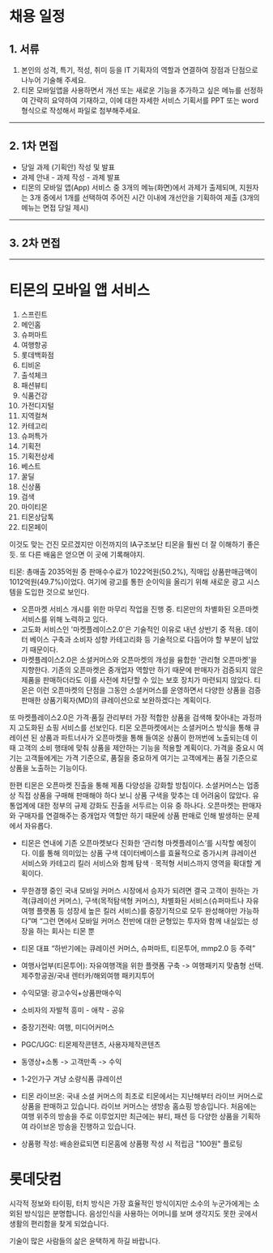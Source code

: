 # 채용 일정

## 1. 서류

1. 본인의 성격, 특기, 적성, 취미 등을 IT 기획자의 역할과 연결하여 장점과 단점으로 나누어 기술해 주세요.
2. 티몬 모바일앱을 사용하면서 개선 또는 새로운 기능을 추가하고 싶은 메뉴를 선정하여 간략히 요약하여 기재하고, 이에 대한 자세한 서비스 기획서를 PPT 또는 word 형식으로 작성해서 파일로 첨부해주세요.

---

## 2. 1차 면접

* 당일 과제 (기획안) 작성 및 발표
* 과제 안내 - 과제 작성 - 과제 발표
* 티몬의 모바일 앱(App) 서비스 중 3개의 메뉴(화면)에서 과제가 출제되며, 지원자는 3개 중에서 1개를 선택하여 주어진 시간 이내에 개선안을 기획하여 제출 (3개의 메뉴는 면접 당일 제시)

---

## 3. 2차 면접



---


# 티몬의 모바일 앱 서비스

1. 스프린트
2. 메인홈
3. 슈퍼마트
4. 여행항공
5. 롯데백화점
6. 티비온
7. 출석체크
8. 패션뷰티
9. 식품건강
10. 가전디지털
11. 지역컬쳐
12. 카테고리
13. 슈퍼특가
14. 기획전
15. 기획전상세
16. 베스트
17. 꿀딜
18. 신상품
19. 검색
20. 마이티몬
21. 티몬상담톡
22. 티몬페이



이것도 맞는 건진 모르겠지만 이전까지의 IA구조보단 티몬을 훨씬 더 잘 이해하기 좋은 듯. 또 다른 배움은 얻으면 이 곳에 기록해야지.



티몬: 총매출 2035억원 중 판매수수료가 1022억원(50.2%), 직매입 상품판매금액이 1012억원(49.7%)이었다. 여기에 광고를 통한 순이익을 올리기 위해 새로운 광고 시스템을 도입한 것으로 보인다.

- 오픈마켓 서비스 개시를 위한 마무리 작업을 진행 중. 티몬만의 차별화된 오픈마켓 서비스를 위해 노력하고 있다.
- 고도화 서비스인 '마켓플레이스2.0'은 기술적인 이유로 내년 상반기 중 적용. 데이터 베이스 구축과 소비자 성향 카테고리화 등 기술적으로 다듬어야 할 부분이 남았기 때문이다.
- 마켓플레이스2.0은 소셜커머스와 오픈마켓의 개성을 융합한 '관리형 오픈마켓'을 지향한다. 기존의 오픈마켓은 중개업자 역할만 하기 때문에 판매자가 검증되지 않은 제품을 판매하더라도 이를 사전에 차단할 수 있는 보호 장치가 마련되지 않았다. 티몬은 이런 오픈마켓의 단점을 그동안 소셜커머스를 운영하면서 다양한 상품을 검증 판매한 상품기획자(MD)의 큐레이션으로 보완하겠다는 계획이다.

또 마켓플레이스2.0은 가격·품질 관리부터 가장 적합한 상품을 검색해 찾아내는 과정까지 고도화된 쇼핑 서비스를 선보인다. 티몬 오픈마켓에서는 소셜커머스 방식을 통해 큐레이션 된 상품과 파트너사가 오픈마켓을 통해 들여온 상품이 한꺼번에 노출되는데 이 때 고객의 소비 행태에 맞춰 상품을 제안하는 기능을 적용할 계획이다. 가격을 중요시 여기는 고객들에게는 가격 기준으로, 품질을 중요하게 여기는 고객에게는 품질 기준으로 상품을 노출하는 기능이다.

한편 티몬은 오픈마켓 진출을 통해 제품 다양성을 강화할 방침이다. 소셜커머스는 업종 상 직접 상품을 구매해 판매해야 하다 보니 상품 구색을 맞추는 데 어려움이 많았다. 유통업계에 대한 정부의 규제 강화도 진출을 서두르는 이유 중 하나다. 오픈마켓는 판매자와 구매자를 연결해주는 중개업자 역할만 하기 때문에 상품 판매로 인해 발생하는 문제에서 자유롭다.

- 티몬은 연내에 기존 오픈마켓보다 진화한 ‘관리형 마켓플레이스’를 시작할 예정이다. 이를 통해 의미있는 상품 구색 데이터베이스를 효율적으로 증가시켜 큐레이션 서비스와 카테고리 킬러 서비스와 함께 탐색ㆍ목적형 서비스까지 영역을 확대할 계획이다.

- 무한경쟁 중인 국내 모바일 커머스 시장에서 승자가 되려면 결국 고객이 원하는 가격(큐레이션 커머스), 구색(목적탐색형 커머스), 차별화된 서비스(슈퍼마트나 자유여행 플랫폼 등 성장세 높은 킬러 서비스)를 중장기적으로 모두 완성해야만 가능하다”며 “그런 면에서 모바일 커머스 전반에 대한 균형있는 투자와 함께 내실있는 성장을 하는 회사는 티몬 뿐

- 티몬 대표 “하반기에는 큐레이션 커머스, 슈퍼마트, 티몬투어, mmp2.0 등 주력”

- 여행사업부(티몬투어): 자유여행객을 위한 플랫폼 구축
-> 여행패키지 맞춤형 선택.
제주항공권/국내 렌터카/해외여행 패키지투어

- 수익모델: 광고수익+상품판매수익
- 소비자의 자발적 흥미 - 애착 - 공유
- 중장기전략: 여행, 미디어커머스
- PGC/UGC: 티몬제작콘텐츠, 사용자제작콘텐츠
- 동영상+소통 -> 고객만족 -> 수익
- 1-2인가구 겨냥 소량식품 큐레이션

- 티몬 라이브온: 국내 소셜 커머스의 최초로 티몬에서는 지난해부터 라이브 커머스로 상품을 판매하고 있습니다. 라이브 커머스는 생방송 홈쇼핑 방송입니다. 처음에는 여행 위주의 방송을 주로 이루었지만 최근에는 뷰티, 패션 등 다양한 상품을 기획하여 라이브온 방송을 진행하고 있습니다.

- 상품평 작성: 배송완료되면 티몬홈에 상품평 작성 시 적립금 "100원" 플로팅



# 롯데닷컴
 시각적 정보와 타이핑, 터치 방식은 가장 효율적인 방식이지만 소수의 누군가에게는 소외된 방식임은 분명합니다.
음성인식을 사용하는 어머니를 보며
 생각지도 못한 곳에서 생활의 편리함을 찾게 되었습니다.

기술이 많은 사람들의 삶은 윤택하게 하길 바랍니다.
